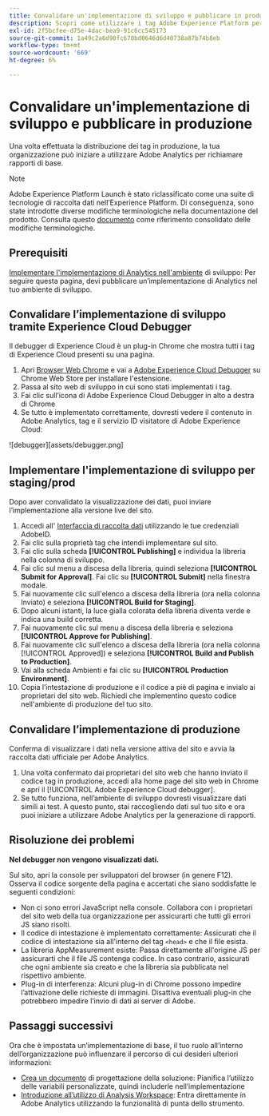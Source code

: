 ```yaml
---
title: Convalidare un'implementazione di sviluppo e pubblicare in produzione
description: Scopri come utilizzare i tag Adobe Experience Platform per distribuire Adobe Analytics nel tuo ambiente di produzione.
exl-id: 2f5bcfee-d75e-4dac-bea9-91c6cc545173
source-git-commit: 1a49c2a6d90fc670bd0646d6d40738a87b74b8eb
workflow-type: tm+mt
source-wordcount: '669'
ht-degree: 6%

---
```


# Convalidare un&#39;implementazione di sviluppo e pubblicare in produzione

Una volta effettuata la distribuzione dei tag in produzione, la tua organizzazione può iniziare a utilizzare Adobe Analytics per richiamare rapporti di base.

>[!NOTE]
>Adobe Experience Platform Launch è stato riclassificato come una suite di tecnologie di raccolta dati nell’Experience Platform. Di conseguenza, sono state introdotte diverse modifiche terminologiche nella documentazione del prodotto. Consulta questo [documento](https://experienceleague.adobe.com/docs/experience-platform/tags/term-updates.html?lang=en) come riferimento consolidato delle modifiche terminologiche.

## Prerequisiti

[Implementare l&#39;implementazione di Analytics nell&#39;ambiente](deploy-dev.md) di sviluppo: Per seguire questa pagina, devi pubblicare un’implementazione di Analytics nel tuo ambiente di sviluppo.

## Convalidare l’implementazione di sviluppo tramite Experience Cloud Debugger

Il debugger di Experience Cloud è un plug-in Chrome che mostra tutti i tag di Experience Cloud presenti su una pagina.

1. Apri [Browser Web Chrome](https://www.google.com/chrome/) e vai a [Adobe Experience Cloud Debugger](https://chrome.google.com/webstore/detail/adobe-experience-cloud-de/ocdmogmohccmeicdhlhhgepeaijenapj) su Chrome Web Store per installare l&#39;estensione.
2. Passa al sito web di sviluppo in cui sono stati implementati i tag.
3. Fai clic sull’icona di Adobe Experience Cloud Debugger in alto a destra di Chrome
4. Se tutto è implementato correttamente, dovresti vedere il contenuto in Adobe Analytics, tag e il servizio ID visitatore di Adobe Experience Cloud:

![debugger][assets/debugger.png]

## Implementare l&#39;implementazione di sviluppo per staging/prod

Dopo aver convalidato la visualizzazione dei dati, puoi inviare l’implementazione alla versione live del sito.

1. Accedi all&#39; [Interfaccia di raccolta dati](https://experience.adobe.com/data-collection) utilizzando le tue credenziali AdobeID.
1. Fai clic sulla proprietà tag che intendi implementare sul sito.
1. Fai clic sulla scheda **[!UICONTROL Publishing]** e individua la libreria nella colonna di sviluppo.
1. Fai clic sul menu a discesa della libreria, quindi seleziona **[!UICONTROL Submit for Approval]**. Fai clic su **[!UICONTROL Submit]** nella finestra modale.
1. Fai nuovamente clic sull&#39;elenco a discesa della libreria (ora nella colonna Inviato) e seleziona **[!UICONTROL Build for Staging]**.
1. Dopo alcuni istanti, la luce gialla colorata della libreria diventa verde e indica una build corretta.
1. Fai nuovamente clic sul menu a discesa della libreria e seleziona **[!UICONTROL Approve for Publishing]**.
1. Fai nuovamente clic sull&#39;elenco a discesa della libreria (ora nella colonna [!UICONTROL Approved]) e seleziona **[!UICONTROL Build and Publish to Production]**.
1. Vai alla scheda Ambienti e fai clic su **[!UICONTROL Production Environment]**.
1. Copia l’intestazione di produzione e il codice a piè di pagina e invialo ai proprietari del sito web. Richiedi che implementino questo codice nell&#39;ambiente di produzione del tuo sito.

## Convalidare l’implementazione di produzione

Conferma di visualizzare i dati nella versione attiva del sito e avvia la raccolta dati ufficiale per Adobe Analytics.

1. Una volta confermato dai proprietari del sito web che hanno inviato il codice tag in produzione, accedi alla home page del sito web in Chrome e apri il [!UICONTROL Adobe Experience Cloud debugger].
2. Se tutto funziona, nell’ambiente di sviluppo dovresti visualizzare dati simili ai test. A questo punto, stai raccogliendo dati sul tuo sito e ora puoi iniziare a utilizzare Adobe Analytics per la generazione di rapporti.

## Risoluzione dei problemi

**Nel debugger non vengono visualizzati dati.**

Sul sito, apri la console per sviluppatori del browser (in genere F12). Osserva il codice sorgente della pagina e accertati che siano soddisfatte le seguenti condizioni:

* Non ci sono errori JavaScript nella console. Collabora con i proprietari del sito web della tua organizzazione per assicurarti che tutti gli errori JS siano risolti.
* Il codice di intestazione è implementato correttamente: Assicurati che il codice di intestazione sia all&#39;interno del tag `<head>` e che il file esista.
* La libreria AppMeasurement esiste: Passa direttamente all&#39;origine JS per assicurarti che il file JS contenga codice. In caso contrario, assicurati che ogni ambiente sia creato e che la libreria sia pubblicata nel rispettivo ambiente.
* Plug-in di interferenza: Alcuni plug-in di Chrome possono impedire l’attivazione delle richieste di immagini. Disattiva eventuali plug-in che potrebbero impedire l’invio di dati ai server di Adobe.

## Passaggi successivi

Ora che è impostata un’implementazione di base, il tuo ruolo all’interno dell’organizzazione può influenzare il percorso di cui desideri ulteriori informazioni:

* [Crea un documento](../prepare/solution-design.md) di progettazione della soluzione: Pianifica l’utilizzo delle variabili personalizzate, quindi includerle nell’implementazione
* [Introduzione all’utilizzo di Analysis Workspace](/help/analyze/analysis-workspace/home.md): Entra direttamente in Adobe Analytics utilizzando la funzionalità di punta dello strumento.
